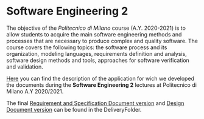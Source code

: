 # Software Engineering 2

The objective of the *Politecnico di Milano* course (A.Y. 2020-2021) is to allow students to acquire the main software engineering methods and processes that are necessary to produce complex and quality software. The course covers the following topics: the software process and its organization, modeling languages, requirements definition and analysis, software design methods and tools, approaches for software verification and validation.

[Here](R&DD%20Assignment%20A.Y.%202020-2021.pdf) you can find the description of the application for wich we developed the documents during the **Software Engineering 2** lectures at Politecnico di Milano A.Y 2020/2021.

The final [Requirement and Specification Document version](DeliveryFolder/RASD2.pdf) and [Design Document version](DeliveryFolder/DD1.pdf) can be found in the DeliveryFolder.

